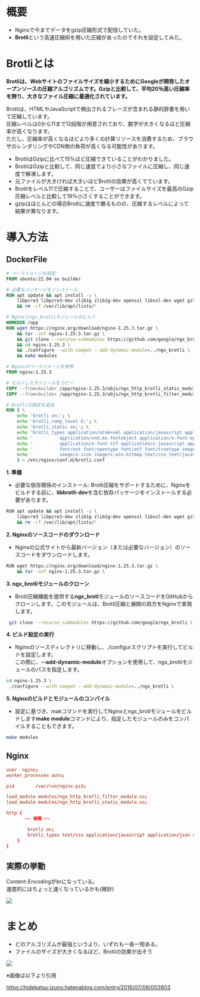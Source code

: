 # 概要  
  
- Nginxで今までデータをgzip圧縮形式で配信していた。  
- **Brotli**という高速圧縮術を用いた圧縮があったのでそれを設定してみた。  
  
# Brotliとは  
  
**Brotliは、Webサイトのファイルサイズを縮小するためにGoogleが開発したオープンソースの圧縮アルゴリズムです。Gzipと比較して、平均20％高い圧縮率を誇り、大きなファイル圧縮に最適化されています。﻿**  
  
Brotliは、HTMLやJavaScriptで頻出されるフレーズが含まれる静的辞書を用いて圧縮しています。  
圧縮レベルは0から11まで12段階が用意されており、数字が大きくなるほど圧縮率が高くなります。  
ただし、圧縮率が高くなるほどより多くの計算リソースを消費するため、ブラウザのレンダリングやCDN側の負荷が高くなる可能性があります。﻿  
  
- BrotliはGzipに比べて15%ほど圧縮できていることがわかりました。  
- BrotliはGzipと比較して、同じ速度でより小さなファイルに圧縮し、同じ速度で解凍します。  
- 元ファイルが大きければ大きいほどBrotliの効果が高くでています。  
- Brotliをレベル11で圧縮することで、ユーザーはファイルサイズを最高のGzip圧縮レベルと比較して19%小さくすることができます。  
- gzipはほとんどの場合Brotliに速度で勝るものの、圧縮するレベルによって結果が異なります。﻿  
  
# 導入方法  
  
## DockerFile  
  
```DockerFile
# ベースイメージを指定
FROM ubuntu:22.04 as builder

# 必要なパッケージをインストール
RUN apt update && apt install -y \
    libpcre3 libpcre3-dev zlib1g zlib1g-dev openssl libssl-dev wget git gcc make libbrotli-dev \
    && rm -rf /var/lib/apt/lists/*

# Nginxとngx_brotliモジュールのビルド
WORKDIR /app
RUN wget https://nginx.org/download/nginx-1.25.3.tar.gz \
    && tar -zxf nginx-1.25.3.tar.gz \
    && git clone --recurse-submodules https://github.com/google/ngx_brotli \
    && cd nginx-1.25.3 \
    && ./configure --with-compat --add-dynamic-module=../ngx_brotli \
    && make modules

# Nginxのベースイメージを使用
FROM nginx:1.25.3

# ビルドしたモジュールをコピー
COPY --from=builder /app/nginx-1.25.3/objs/ngx_http_brotli_static_module.so /etc/nginx/modules/
COPY --from=builder /app/nginx-1.25.3/objs/ngx_http_brotli_filter_module.so /etc/nginx/modules/

# Brotliの設定を追加
RUN { \
    echo 'brotli on;'; \
    echo 'brotli_comp_level 6;'; \
    echo 'brotli_static on;'; \
    echo 'brotli_types application/atom+xml application/javascript application/json application/rss+xml'; \
    echo '          application/vnd.ms-fontobject application/x-font-opentype application/x-font-truetype'; \
    echo '          application/x-font-ttf application/x-javascript application/xhtml+xml application/xml'; \
    echo '          font/eot font/opentype font/otf font/truetype image/svg+xml image/vnd.microsoft.icon'; \
    echo '          image/x-icon image/x-win-bitmap text/css text/javascript text/plain text/xml;'; \
    } > /etc/nginx/conf.d/brotli.conf
```  
  
**1.  準備**  
   - 必要な依存関係のインストール: Brotli圧縮をサポートするために、Nginxをビルドする前に、**libbrotli-dev**を含む依存パッケージをインストールする必要があります。  
  
```sh
RUN apt update && apt install -y \
    libpcre3 libpcre3-dev zlib1g zlib1g-dev openssl libssl-dev wget git gcc make libbrotli-dev \
    && rm -rf /var/lib/apt/lists/*
```  
  
**2.  Nginxのソースコードのダウンロード**  
   - Nginxの公式サイトから最新バージョン（または必要なバージョン）のソースコードをダウンロードします。  
  
```sh
RUN wget https://nginx.org/download/nginx-1.25.3.tar.gz \
    && tar -zxf nginx-1.25.3.tar.gz \
```  
  
**3.  ngx_brotliモジュールのクローン**  
   - Brotli圧縮機能を提供する**ngx_brotl**モジュールのソースコードをGitHubからクローンします。このモジュールは、Brotli圧縮と展開の両方をNginxで実現します。  
  
```sh
 git clone --recurse-submodules https://github.com/google/ngx_brotli \
```  
  
**4. ビルド設定の実行**  
   - Nginxのソースディレクトリに移動し、./configurスクリプトを実行してビルドを設定します。  
この際に、**--add-dynamic-module**オプションを使用して、ngx_brotliモジュールのパスを指定します。  
  
```sh
cd nginx-1.25.3 \
 ./configure --with-compat --add-dynamic-module=../ngx_brotli \
```  
  
**5. Nginxのビルドとモジュールのコンパイル**  
   - 設定に基づき、makコマンドを実行してNginxとngx_brotlモジュールをビルドします**make module**コマンドにより、指定したモジュールのみをコンパイルすることもできます。  
  
```sh
make modules
```  
  
## Nginx  
  
```conf
user  nginx;
worker_processes auto;

pid        /var/run/nginx.pid;

load_module modules/ngx_http_brotli_filter_module.so;
load_module modules/ngx_http_brotli_static_module.so;

http {
       ~~ 省略 ~~ 

        brotli on;
        brotli_types text/css application/javascript application/json application/font-woff application/font-tff image/gif image/png image/jpeg application/octet-stream;
    }
}
```  
  
## 実際の挙動  
  
Content-Encodingがbrになっている。  
速度的にはちょっと速くなっているかも(微妙)  
  
![](https://storage.googleapis.com/zenn-user-upload/57e8b9706dde-20241121.png)  
  
# まとめ  
  
- どのアルゴリズムが最強というより、いずれも一長一短ある。  
- ファイルのサイズが大きくなるほど、Brotliの効果が出そう  
  
![](https://storage.googleapis.com/zenn-user-upload/ceacf5896bc7-20241121.png)  
  
※画像は以下より引用  
  
https://hidekatsu-izuno.hatenablog.com/entry/2016/07/06/003803  
